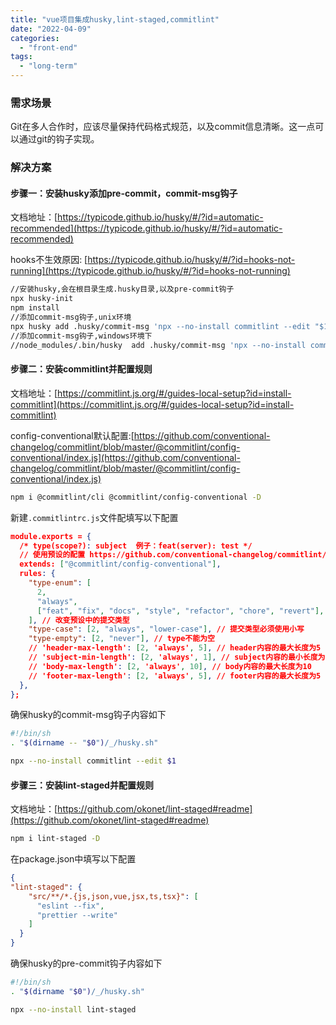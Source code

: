 ```yaml
---
title: "vue项目集成husky,lint-staged,commitlint"
date: "2022-04-09"
categories: 
  - "front-end"
tags: 
  - "long-term"
---
```


### 需求场景

Git在多人合作时，应该尽量保持代码格式规范，以及commit信息清晰。这一点可以通过git的钩子实现。

### 解决方案

#### 步骤一：安装husky添加pre-commit，commit-msg钩子

文档地址：[https://typicode.github.io/husky/#/?id=automatic-recommended](https://typicode.github.io/husky/#/?id=automatic-recommended)

hooks不生效原因: [https://typicode.github.io/husky/#/?id=hooks-not-running](https://typicode.github.io/husky/#/?id=hooks-not-running)

```bash
//安装husky,会在根目录生成.husky目录,以及pre-commit钩子
npx husky-init
npm install
//添加commit-msg钩子,unix环境
npx husky add .husky/commit-msg 'npx --no-install commitlint --edit "$1"'
//添加commit-msg钩子,windows环境下  
//node_modules/.bin/husky  add .husky/commit-msg 'npx --no-install commitlint --edit "$1"'
```

#### 步骤二：安装commitlint并配置规则

文档地址：[https://commitlint.js.org/#/guides-local-setup?id=install-commitlint](https://commitlint.js.org/#/guides-local-setup?id=install-commitlint)

config-conventional默认配置:[https://github.com/conventional-changelog/commitlint/blob/master/@commitlint/config-conventional/index.js](https://github.com/conventional-changelog/commitlint/blob/master/@commitlint/config-conventional/index.js)

```bash
npm i @commitlint/cli @commitlint/config-conventional -D
```

新建`.commitlintrc.js`文件配填写以下配置

```json
module.exports = {
  /* type(scope?): subject  例子：feat(server): test */
  // 使用预设的配置 https://github.com/conventional-changelog/commitlint/blob/master/@commitlint/config-conventional/index.js
  extends: ["@commitlint/config-conventional"],
  rules: {
    "type-enum": [
      2,
      "always",
      ["feat", "fix", "docs", "style", "refactor", "chore", "revert"],
    ], // 改变预设中的提交类型
    "type-case": [2, "always", "lower-case"], // 提交类型必须使用小写
    "type-empty": [2, "never"], // type不能为空
    // 'header-max-length': [2, 'always', 5], // header内容的最大长度为5
    // 'subject-min-length': [2, 'always', 1], // subject内容的最小长度为1
    // 'body-max-length': [2, 'always', 10], // body内容的最大长度为10
    // 'footer-max-length': [2, 'always', 5], // footer内容的最大长度为5
  },
};
```

确保husky的commit-msg钩子内容如下

```bash
#!/bin/sh
. "$(dirname -- "$0")/_/husky.sh"

npx --no-install commitlint --edit $1
```

#### 步骤三：安装lint-staged并配置规则

文档地址：[https://github.com/okonet/lint-staged#readme](https://github.com/okonet/lint-staged#readme)

```bash
npm i lint-staged -D
```

在package.json中填写以下配置

```json
{
"lint-staged": {
    "src/**/*.{js,json,vue,jsx,ts,tsx}": [
      "eslint --fix",
      "prettier --write"
    ]
  }
}
```

确保husky的pre-commit钩子内容如下

```bash
#!/bin/sh
. "$(dirname "$0")/_/husky.sh"

npx --no-install lint-staged
```

